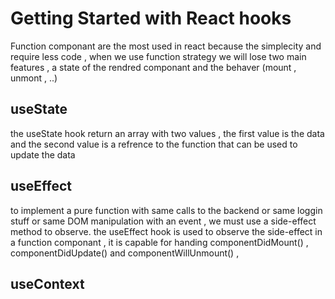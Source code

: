 # Getting Started with React hooks
Function componant are the most used in react because the simplecity and require less code , when we use function strategy we will lose two main features , a state of the rendred componant and the behaver (mount , unmont , ..)
## useState
the useState hook return an array with two values , the first value is the data and the second value is a refrence to the function that can be used to update the data
## useEffect
to implement a pure function with same calls to the backend or same loggin stuff or same DOM manipulation with an event , we must use a side-effect method to observe.
the useEffect hook is used to observe the side-effect in a function componant , it is capable for handing componentDidMount() , componentDidUpdate() and componentWillUnmount() ,
## useContext
